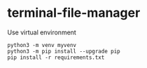 # terminal-file-manager

Use virtual environment
```
python3 -m venv myvenv
python3 -m pip install --upgrade pip
pip install -r requirements.txt
```